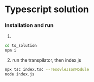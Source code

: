# Typescript solution
### Installation and run
1. 
```bash
cd ts_solution
npm i
```
2. run the transpilator, then index.js
```bash
npx tsc index.tsc --resovleJsonModule
node index.js
```
